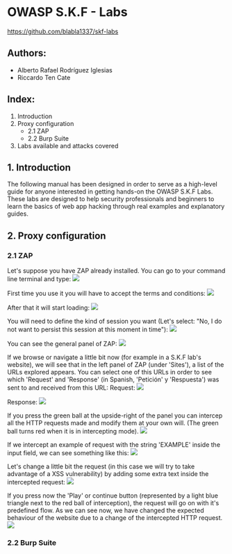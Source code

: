 # OWASP S.K.F - Labs
https://github.com/blabla1337/skf-labs

## Authors:
- Alberto Rafael Rodríguez Iglesias
- Riccardo Ten Cate

## Index:
1. Introduction
2. Proxy configuration
   -  2.1 ZAP
   -  2.2 Burp Suite
3. Labs available and attacks covered


## 1. Introduction
The following manual has been designed in order to serve as a high-level guide for anyone interested in getting hands-on the OWASP S.K.F Labs. These labs are designed to help security professionals and beginners to learn the basics of web app hacking through real examples and explanatory guides.

## 2. Proxy configuration
### 2.1 ZAP

Let's suppose you have ZAP already installed.
You can go to your command line terminal and type:
![](./images/zap/01.png)

First time you use it you will have to accept the terms and conditions:
![](./images/zap/02.png)

After that it will start loading:
![](./images/zap/03.png)

You will need to define the kind of session you want (Let's select: "No, I do not want to persist this session at this moment in time"):
![](./images/zap/04.png)

You can see the general panel of ZAP:
![](./images/zap/05.png)

If we browse or navigate a little bit now (for example in a S.K.F lab's website), we will see that in the left panel of ZAP (under 'Sites'), a list of the URLs explored appears.
You can select one of this URLs in order to see which 'Request' and 'Response' (in Spanish, 'Petición' y 'Respuesta') was sent to and received from this URL:
Request:
![](./images/zap/06.png)

Response:
![](./images/zap/07.png)

If you press the green ball at the upside-right of the panel you can intercep all the HTTP requests made and modify them at your own will. (The green ball turns red when it is in intercepting mode).
![](./images/zap/08.png)

If we intercept an example of request with the string 'EXAMPLE' inside the input field, we can see something like this:
![](./images/zap/09.png)

Let's change a little bit the request (in this case we will try to take advantage of a XSS vulnerability) by adding some extra text inside the intercepted request:
![](./images/zap/10.png)

If you press now the 'Play' or continue button (represented by a light blue triangle next to the red ball of interception), the request will go on with it's predefined flow.
As we can see now, we have changed the expected behaviour of the website due to a change of the intercepted HTTP request.
![](./images/zap/11.png)



### 2.2 Burp Suite
[](./images/burp/01.png)
[](./images/burp/02.png)
[](./images/burp/03.png)
[](./images/burp/04.png)
[](./images/burp/05.png)
[](./images/burp/06.png)
[](./images/burp/07.png)
[](./images/burp/08.png)
[](./images/burp/09.png)
[](./images/burp/10.png)
[](./images/burp/11.png)

